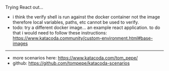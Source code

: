 Trying React out...

* i think the verify shell is run against the docker container not the image therefore local variables, paths, etc cannot be used to verify.  
* todo: try a different docker image... an example react application.  to do that i would need to follow these instructions: https://www.katacoda.community/custom-environment.html#base-images

---------------------------------------

* more scenarios here: https://www.katacoda.com/tom_pepe/
* github: https://github.com/tompepe/katacoda-scenarios
